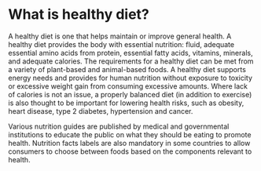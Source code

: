 # What is healthy diet? #

A healthy diet is one that helps maintain or improve general health. A healthy diet provides the body with essential nutrition: fluid, adequate essential amino acids from protein, essential fatty acids, vitamins, minerals, and adequate calories. The requirements for a healthy diet can be met from a variety of plant-based and animal-based foods. A healthy diet supports energy needs and provides for human nutrition without exposure to toxicity or excessive weight gain from consuming excessive amounts. Where lack of calories is not an issue, a properly balanced diet (in addition to exercise) is also thought to be important for lowering health risks, such as obesity, heart disease, type 2 diabetes, hypertension and cancer.

Various nutrition guides are published by medical and governmental institutions to educate the public on what they should be eating to promote health. Nutrition facts labels are also mandatory in some countries to allow consumers to choose between foods based on the components relevant to health.